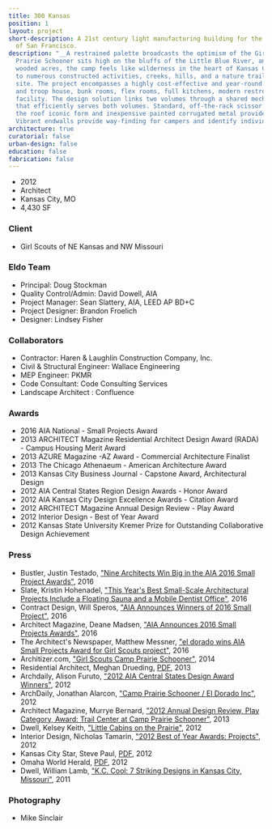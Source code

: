 ```yaml
---
title: 300 Kansas
position: 1
layout: project
short-description: A 21st century light manufacturing building for the emerging economies
  of San Francisco.
description: "__A restrained palette broadcasts the optimism of the Girl Scouts__\n\nCamp
  Prairie Schooner sits high on the bluffs of the Little Blue River, and with 176
  wooded acres, the camp feels like wilderness in the heart of Kansas City. In addition
  to numerous constructed activities, creeks, hills, and a nature trail surround the
  site. The project encompasses a highly cost-effective and year-round trail center
  and troop house, bunk rooms, flex rooms, full kitchens, modern restrooms and a shower
  facility. The design solution links two volumes through a shared mechanical room
  that efficiently serves both volumes. Standard, off-the-rack scissor trusses give
  the roof iconic form and inexpensive painted corrugated metal provides the skin.
  Vibrant endwalls provide way-finding for campers and identify individual troops. "
architecture: true
curatorial: false
urban-design: false
education: false
fabrication: false
---
```


- 2012
- Architect
- Kansas City, MO
- 4,430 SF

### Client
- Girl Scouts of NE Kansas and NW Missouri

### Eldo Team
- Principal: Doug Stockman
- Quality Control/Admin: David Dowell, AIA
- Project Manager: Sean Slattery, AIA, LEED AP BD+C
- Project Designer: Brandon Froelich
- Designer: Lindsey Fisher

### Collaborators
- Contractor: Haren & Laughlin Construction Company, Inc.
- Civil & Structural Engineer: Wallace Engineering
- MEP Engineer: PKMR
- Code Consultant: Code Consulting Services
- Landscape Architect : Confluence

### Awards
- 2016 AIA National - Small Projects Award
- 2013 ARCHITECT Magazine Residential Architect Design Award (RADA) - Campus Housing Merit Award
- 2013 AZURE Magazine -AZ Award - Commercial Architecture Finalist
- 2013 The Chicago Athenaeum - American Architecture Award
- 2013 Kansas City Business Journal - Capstone Award, Architectural Design
- 2012 AIA Central States Region Design Awards - Honor Award
- 2012 AIA Kansas City Design Excellence Awards - Citation Award
- 2012 ARCHITECT Magazine Annual Design Review -  Play Award
- 2012 Interior Design - Best of Year Award
- 2012 Kansas State University Kremer Prize for Outstanding Collaborative Design Achievement

### Press
- Bustler, Justin Testado, ["Nine Architects Win Big in the AIA 2016 Small Project Awards"](https://bustler.net/news/tags/competition/326/4988/nine-architects-win-big-in-the-aia-2016-small-project-awards "Nine Architects Win Big in the AIA 2016 Small Project Awards"), 2016
- Slate, Kristin Hohenadel, ["This Year's Best Small-Scale Architectural Projects Include a Floating Sauna and a Mobile Dentist Office"](https://slate.com/human-interest/2016/07/the-aias-2016-small-project-awards-include-a-floating-sauna-and-a-mobile-dental-truck.html "This Year's Best Small-Scale Architectural Projects Include a Floating Sauna and a Mobile Dentist Office"), 2016
- Contract Design, Will Speros, ["AIA Announces Winners of 2016 Small Project"](https://www.contractdesign.com/news/competitions-awards/AIA-Announces-Winners-of-2016-Small-Project-Awards/?platform=hootsuite "AIA Announces Winners of 2016 Small Project"), 2016
- Architect Magazine, Deane Madsen, ["AIA Announces 2016 Small Projects Awards"](https://www.architectmagazine.com/awards/aia-honor-awards/aia-announces-2016-small-projects-awards_o?utm_source=newsletter&utm_content=Article&utm_medium=email&utm_campaign=APG_070816%20(1)&he "AIA Announces 2016 Small Projects Awards"), 2016
- The Architect's Newspaper, Matthew Messner, ["el dorado wins AIA Small Projects Award for Girl Scouts project"](https://archpaper.com/2016/08/el-dorado-girl-scouts-aia-small-projects/#gallery-0-slide-0 "el dorado wins AIA Small Projects Award for Girl Scouts project"), 2016
- Architizer.com, ["Girl Scouts Camp Prairie Schooner"](https://architizer.com/projects/girl-scouts-camp-prairie-schooner/ "Girl Scouts Camp Prairie Schooner"), 2014
- Residential Architect, Meghan Drueding, [PDF](//assets.ctfassets.net/7ceafwpo4r5g/sEY8uhdULYn9T84ie28Aa/7f6a6d23cac5439d77e29e14c4c49bf4/2013-Residential_Architect-RADA_Awards-Camp_Prairie_Schooner.pdf "Download PDF: Trail Center at Camp Prairie Schooner, Kansas City, MO"), 2013
- Archdaily, Alison Furuto, ["2012 AIA Central States Design Award Winners"](https://www.archdaily.com/280308/2012-aia-central-states-design-award-winners "2012 AIA Central States Design Award Winners"), 2012
- ArchDaily, Jonathan Alarcon, ["Camp Prairie Schooner / El Dorado Inc"](https://www.archdaily.com/281599/camp-prairie-schooner-el-dorado "Camp Prairie Schooner / El Dorado Inc"), 2012
- Architect Magazine, Murrye Bernard, ["2012 Annual Design Review, Play Category, Award: Trail Center at Camp Prairie Schooner"](https://www.architectmagazine.com/awards/annual-design-review/2012-annual-design-review-play-category-award-trail-center-at-camp-prairie-schooner_o "2012 Annual Design Review, Play Category, Award: Trail Center at Camp Prairie Schooner"), 2013
- Dwell, Kelsey Keith, ["Little Cabins on the Prairie"](https://www.dwell.com/article/little-cabins-on-the-prairie-07f9193c "Little Cabins on the Prairie"), 2012
- Interior Design, Nicholas Tamarin, ["2012 Best of Year Awards: Projects"](https://www.interiordesign.net/articles/7917-2012-best-of-year-awards-projects/ "2012 Best of Year Awards: Projects"), 2012
- Kansas City Star, Steve Paul, [PDF](//assets.ctfassets.net/7ceafwpo4r5g/6HEanmsB8dUHkUP3R4oieH/0eca8dcaa3000697eaf119c6aff3e5b4/2012-Kansas_City_Star-Design_Awards_go_to_KC_Ballet.pdf "Download PDF: Design Awards Go to KC Ballet Retrofit and Olympic Stadium"), 2012
- Omaha World Herald, [PDF](//downloads.ctfassets.net/7ceafwpo4r5g/5x0fFssw93zpdg4GzLTeib/c7d5a9bf9fce5bc7bccfa1f2f5f81a68/2012-Omaha_World_Herald-Central_States_Regional_Awards.pdf "Download PDF: AIA Nebraska Honors Excellence in Design Winners"), 2012
- Dwell, William Lamb, ["K.C. Cool: 7 Striking Designs in Kansas City, Missouri"](https://www.dwell.com/collection/k.c.-cool-7-striking-designs-in-kansas-city-missouri-385bcdd4 "K.C. Cool: 7 Striking Designs in Kansas City, Missouri"), 2011

### Photography
- Mike Sinclair
